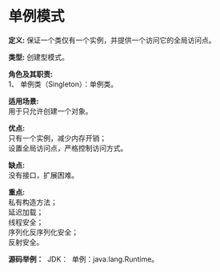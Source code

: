 # 单例模式

**定义:**  保证一个类仅有一个实例，并提供一个访问它的全局访问点。

**类型:** 创建型模式。

**角色及其职责:**  
    1、 单例类（Singleton）：单例类。 

**适用场景:**  
    用于只允许创建一个对象。

**优点:**  
    只有一个实例，减少内存开销；<br>
    设置全局访问点，严格控制访问方式。

**缺点:**  
    没有接口，扩展困难。

**重点:**  
    私有构造方法；<br>
    延迟加载；<br>
    线程安全；<br>
    序列化反序列化安全；<br>
    反射安全。

**源码举例：**
​	JDK：
​	单例：java.lang.Runtime。
